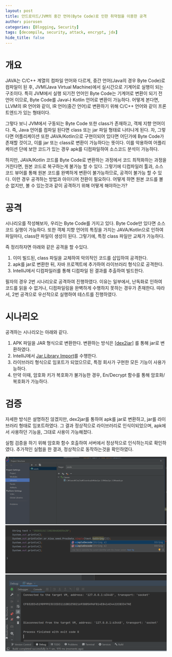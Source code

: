 ```yaml
---
layout: post
title: 안드로이드/JVM의 중간 언어(Byte Code)로 인한 취약점을 이용한 공격
author: piorosen
categories: [Blogging, Security]
tags: [decompile, security, attack, encrypt, jdx]
hide_title: false
---
```


# 개요

JAVA는 C/C++ 계열의 컴파일 언어와 다르게, 중간 언어(Java의 경우 Byte Code)로 컴파일이 된 후, JVM(Java Virtual Machine)에서 실시간으로 기계어로 실행이 되는 구조이다. 특히 JVM에서 실행 되기전 언어인 Byte Code는 기계어로 변환이 되기 전 언어 이므로, Byte Code를 Java나 Kotlin 언어로 변환이 가능하다. 어떻게 본다면, LLVM의 IR 언어와 같이, IR 언어(중간 언어)로 변환하기 위해 C/C++ 언어와 같이 프론트엔드가 있는 형태이다.

그렇다 보니 JVM에서 구동되는 Byte Code 또한 class가 존재하고, 객체 지향 언어이다. 즉, Java 언어를 컴파일 된다면 class 또는 jar 파일 형태로 나타나게 된다. 자, 그렇다면 어플리케이션 또한 JAVA/Kotlin으로 구현이되어 있다면 어딘가에 Byte Code가 존재할 것이고, 이를 jar 또는 class로 변환이 가능하다는 뜻이다.
이를 악용하여 어플리케이션 단에 보안 코드가 있는 경우 apk를 디컴파일하여 소스코드 분석이 가능하다.

하지만, JAVA/Kotlin 코드를 Byte Code로 변환하는 과정에서 코드 최적화하는 과정을 거친다면, 원본 코드로 복구하는게 불가능 할 수 있다. 그렇기에 디컴파일러 툴과, 소스코드 뷰어를 통해 원본 코드를 완벽하게 변환이 불가능하므로, 공격이 불가능 할 수 있다. 이런 경우 공격하는 방법과 아이디어 전환이 필요하다. 어떻게 하면 원본 코드를 볼 순 없지만, 볼 수 있는것과 같이 공격하기 위해 어떻게 해야하는가?

# 공격

시나리오를 작성해보자, 우리는 Byte Code를 가지고 있다. Byte Code만 있다면 소스코드 실행이 가능하다. 또한 객체 지향 언어의 특징을 가지는 JAVA/Kotlin으로 인하여 파일마다, class란 파일이 생성이 된다. 그렇기에, 특정 class 파일만 교체가 가능하다.

즉 정리하자면 아래와 같은 공격을 할 수있다.

1. 이미 빌드된, class 파일을 교체하여 악의적인 코드를 삽입하여 공격한다.
2. apk를 jar로 변환한 뒤, 자바 프로젝트에 추가하여 라이브러리 형식으로 공격한다.
3. IntelliJ에서 디컴파일러를 통해 디컴파일 된 결과를 추출하여 빌드한다.

필자의 경우 2번 시나리오로 공격하여 진행하였다. 이유는 일부에서, 난독화로 인하여 코드를 읽을 수 없거나, 디컴파일링을 완벽하게 수행하지 못하는 경우가 존재한다. 따라서, 2번 공격으로 우선적으로 실행하여 테스트를 진행하였다.

# 시나리오

공격하는 시나리오는 아래와 같다.

1. APK 파일을 JAR 형식으로 변환한다. 변환하는 방식은 [[dex2jar]](https://github.com/pxb1988/dex2jar) 를 통해 jar로 변환하였다.
2. IntelliJ에서 [Jar Library Import](https://atoz-develop.tistory.com/entry/JAVA-IntelliJ-IDEA-jar-%ED%8C%8C%EC%9D%BC-export-import-%EB%B0%A9%EB%B2%95)를 수행한다. 
3. 라이브러리 형식으로 임포트가 되었으므로, 특정 회사가 구현한 모든 기능이 사용가능하다.
4. 만약 이때, 암호화 키가 복호화가 불가능한 경우, En/Decrypt 함수를 통해 암호화/복호화가 가능하다.

# 검증

자세한 방식은 설명하진 않겠지만, dex2jar를 통하여 apk를 jar로 변환하고, jar를 라이브러리 형태로 임포트하였다. 그 결과 정상적으로 라이브러리로 인식이되었으며, apk에서 사용하던 기능을, 그대로 사용이 가능해졌다.

실험 검증을 하기 위해 암호화 함수 호출하여 서버에서 정상적으로 인식하는지로 확인하였다. 추가적인 실험을 한 결과, 정상적으로 동작하는것을 확인하였다.

![a](/assets/img/post/2023-04-02-01.PNG)
![a](/assets/img/post/2023-04-02-02.PNG)
![a](/assets/img/post/2023-04-02-03.PNG)
